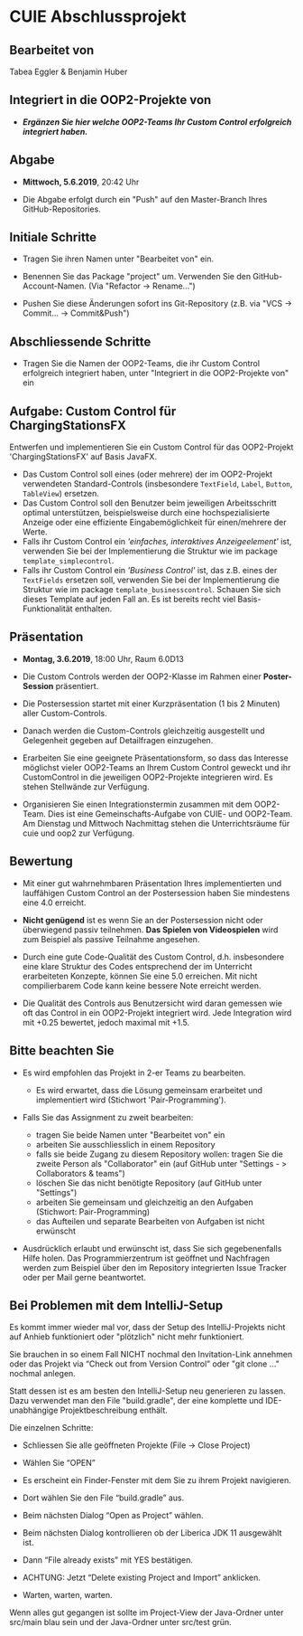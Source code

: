 ﻿# CUIE Abschlussprojekt


## Bearbeitet von
Tabea Eggler & Benjamin Huber
 
## Integriert in die OOP2-Projekte von
- _**Ergänzen Sie hier welche OOP2-Teams Ihr Custom Control erfolgreich integriert haben.**_


## Abgabe
- **Mittwoch, 5.6.2019**, 20:42 Uhr

- Die Abgabe erfolgt durch ein "Push" auf den Master-Branch Ihres GitHub-Repositories.


## Initiale Schritte
 - Tragen Sie ihren Namen unter "Bearbeitet von" ein.
 
 - Benennen Sie das Package "project" um. Verwenden Sie den GitHub-Account-Namen. (Via "Refactor -> Rename...")
 
 - Pushen Sie diese Änderungen sofort ins Git-Repository (z.B. via "VCS -> Commit... -> Commit&Push")
 
## Abschliessende Schritte
 - Tragen Sie die Namen der OOP2-Teams, die ihr Custom Control erfolgreich integriert haben, unter "Integriert in die OOP2-Projekte von" ein
 
 
## Aufgabe: Custom Control für ChargingStationsFX 

Entwerfen und implementieren Sie ein Custom Control für das OOP2-Projekt 'ChargingStationsFX' auf Basis JavaFX.
 - Das Custom Control soll eines (oder mehrere) der im OOP2-Projekt verwendeten Standard-Controls 
 (insbesondere `TextField`, `Label`, `Button`, `TableView`) ersetzen.
 - Das Custom Control soll den Benutzer beim jeweiligen Arbeitsschritt optimal unterstützen, beispielsweise durch eine hochspezialisierte Anzeige oder eine 
effiziente Eingabemöglichkeit für einen/mehrere der Werte.
 - Falls ihr Custom Control ein _'einfaches, interaktives Anzeigeelement'_ ist, verwenden Sie bei der Implementierung die Struktur 
 wie im package `template_simplecontrol`.
 - Falls ihr Custom Control ein _'Business Control'_ ist, das z.B. eines der `TextFields` ersetzen soll, 
 verwenden Sie bei der Implementierung die Struktur wie im package `template_businesscontrol`. Schauen Sie sich dieses 
 Template auf jeden Fall an. Es ist bereits recht viel Basis-Funktionalität enthalten.


## Präsentation
- **Montag, 3.6.2019**, 18:00 Uhr, Raum 6.0D13

- Die Custom Controls werden der OOP2-Klasse im Rahmen einer **Poster-Session** präsentiert.
- Die Postersession startet mit einer Kurzpräsentation (1 bis 2 Minuten) aller Custom-Controls.
- Danach werden die Custom-Controls gleichzeitig ausgestellt und Gelegenheit gegeben auf Detailfragen einzugehen.

- Erarbeiten Sie eine geeignete Präsentationsform, so dass das Interesse möglichst vieler OOP2-Teams 
an Ihrem Custom Control geweckt und ihr CustomControl in die jeweiligen OOP2-Projekte integrieren wird. 
Es stehen Stellwände zur Verfügung.

- Organisieren Sie einen Integrationstermin zusammen mit dem OOP2-Team. Dies ist eine Gemeinschafts-Aufgabe von CUIE- und OOP2-Team.
Am Dienstag und Mittwoch Nachmittag stehen die Unterrichtsräume für cuie und oop2 zur Verfügung.


## Bewertung
- Mit einer gut wahrnehmbaren Präsentation Ihres implementierten und lauffähigen Custom Control an der Postersession haben Sie mindestens 
  eine 4.0 erreicht.
  
- **Nicht genügend** ist es wenn Sie an der Postersession nicht oder überwiegend passiv teilnehmen. 
**Das Spielen von Videospielen** wird zum Beispiel als passive Teilnahme angesehen.

- Durch eine gute Code-Qualität des Custom Control, d.h. insbesondere eine klare Struktur des Codes entsprechend der
 im Unterricht erarbeiteten Konzepte, können Sie eine 5.0 erreichen. Mit nicht compilierbarem Code kann keine bessere Note erreicht werden.
 
- Die Qualität des Controls aus Benutzersicht wird daran gemessen wie oft das Control in ein OOP2-Projekt integriert 
 wird. Jede Integration wird mit +0.25 bewertet, jedoch maximal mit +1.5.
 

## Bitte beachten Sie
 - Es wird empfohlen das Projekt in 2-er Teams zu bearbeiten. 
   - Es wird erwartet, dass die Lösung gemeinsam erarbeitet und implementiert wird (Stichwort 'Pair-Programming').
 
 - Falls Sie das Assignment zu zweit bearbeiten:
   - tragen Sie beide Namen unter "Bearbeitet von" ein
   - arbeiten Sie ausschliesslich in einem Repository
   - falls sie beide Zugang zu diesem Repository wollen: tragen Sie die zweite Person als "Collaborator" ein (auf GitHub unter "Settings - > Collaborators & teams")
   - löschen Sie das nicht benötigte Repository (auf GitHub unter "Settings")
   - arbeiten Sie gemeinsam und gleichzeitig an den Aufgaben (Stichwort: Pair-Programming)
   - das Aufteilen und separate Bearbeiten von Aufgaben ist nicht erwünscht
 
 - Ausdrücklich erlaubt und erwünscht ist, dass Sie sich gegebenenfalls Hilfe holen.
 Das Programmierzentrum ist geöffnet und Nachfragen werden zum Beispiel über den im Repository integrierten 
 Issue Tracker oder per Mail gerne beantwortet. 


## Bei Problemen mit dem IntelliJ-Setup
 Es kommt immer wieder mal vor, dass der Setup des IntelliJ-Projekts nicht auf Anhieb funktioniert oder "plötzlich"
 nicht mehr funktioniert.
 
 Sie brauchen in so einem Fall NICHT nochmal den Invitation-Link annehmen oder das Projekt via “Check out from Version Control” oder "git clone ..." nochmal anlegen.
 
 Statt dessen ist es am besten den IntelliJ-Setup neu generieren zu lassen. Dazu verwendet man den File "build.gradle", der eine 
 komplette und IDE-unabhängige Projektbeschreibung enthält.
 
 Die einzelnen Schritte:
 
 - Schliessen Sie alle geöffneten Projekte (File -> Close Project)
 
 - Wählen Sie “OPEN” 
 
 - Es erscheint ein Finder-Fenster mit dem Sie zu ihrem Projekt navigieren.
 
 - Dort wählen Sie den File “build.gradle” aus.
 
 - Beim nächsten Dialog “Open as Project” wählen.
 
 - Beim nächsten Dialog kontrollieren ob der Liberica JDK 11 ausgewählt ist.
 
 - Dann “File already exists” mit YES bestätigen.
 
 - ACHTUNG: Jetzt “Delete existing Project and Import” anklicken.
 
 - Warten, warten, warten.
 
 Wenn alles gut gegangen ist sollte im Project-View der Java-Ordner unter src/main blau sein und der Java-Ordner unter src/test grün.
